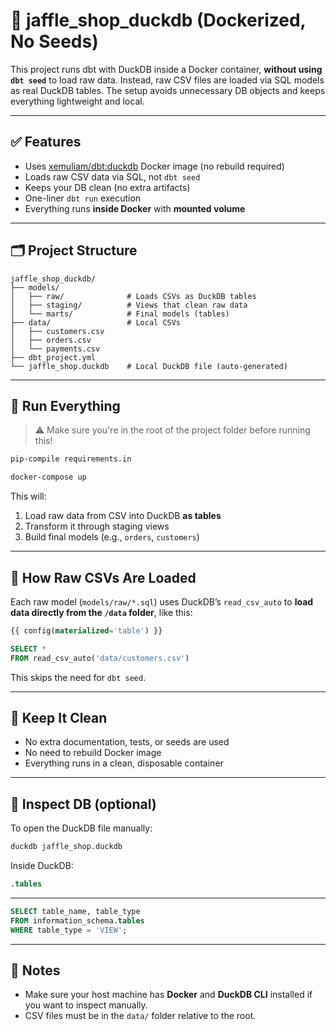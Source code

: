 # 🦆 jaffle_shop_duckdb (Dockerized, No Seeds)

This project runs dbt with DuckDB inside a Docker container, **without using `dbt seed`** to load raw data. Instead, raw CSV files are loaded via SQL models as real DuckDB tables. The setup avoids unnecessary DB objects and keeps everything lightweight and local.

---

## ✅ Features

- Uses [xemuliam/dbt:duckdb](https://hub.docker.com/r/xemuliam/dbt) Docker image (no rebuild required)
- Loads raw CSV data via SQL, not `dbt seed`
- Keeps your DB clean (no extra artifacts)
- One-liner `dbt run` execution
- Everything runs **inside Docker** with **mounted volume**

---

## 🗂️ Project Structure

```
jaffle_shop_duckdb/
├── models/
│   ├── raw/              # Loads CSVs as DuckDB tables
│   ├── staging/          # Views that clean raw data
│   └── marts/            # Final models (tables)
├── data/                 # Local CSVs
│   ├── customers.csv
│   ├── orders.csv
│   └── payments.csv
├── dbt_project.yml
└── jaffle_shop.duckdb    # Local DuckDB file (auto-generated)
```

---

## 🚀 Run Everything

> ⚠️ Make sure you're in the root of the project folder before running this!
```bash
pip-compile requirements.in
```

```bash
docker-compose up
```

This will:

1. Load raw data from CSV into DuckDB **as tables**
2. Transform it through staging views
3. Build final models (e.g., `orders`, `customers`)

---

## 📄 How Raw CSVs Are Loaded

Each raw model (`models/raw/*.sql`) uses DuckDB’s `read_csv_auto` to **load data directly from the `/data` folder**, like this:

```sql
{{ config(materialized='table') }}

SELECT *
FROM read_csv_auto('data/customers.csv')
```

This skips the need for `dbt seed`.

---

## 🧼 Keep It Clean

- No extra documentation, tests, or seeds are used
- No need to rebuild Docker image
- Everything runs in a clean, disposable container

---

## 🧪 Inspect DB (optional)

To open the DuckDB file manually:

```bash
duckdb jaffle_shop.duckdb
```

Inside DuckDB:

```sql
.tables
```
---

```sql
SELECT table_name, table_type
FROM information_schema.tables
WHERE table_type = 'VIEW';
```

---

## 🙌 Notes

- Make sure your host machine has **Docker** and **DuckDB CLI** installed if you want to inspect manually.
- CSV files must be in the `data/` folder relative to the root.